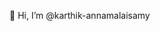 👋 Hi, I’m @karthik-annamalaisamy

<!---
karthik-annamalaisamy/karthik-annamalaisamy is a ✨ special ✨ repository because its `README.md` (this file) appears on your GitHub profile.
You can click the Preview link to take a look at your changes.
--->
